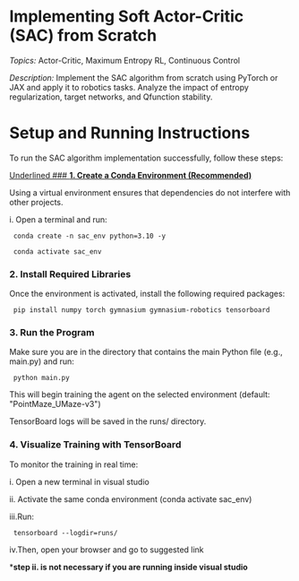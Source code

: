 # **Implementing Soft Actor-Critic (SAC) from Scratch**
*Topics:* Actor-Critic, Maximum Entropy RL, Continuous Control

*Description:* Implement the SAC algorithm from scratch using PyTorch or JAX and apply
it to robotics tasks. Analyze the impact of entropy regularization, target networks, and Qfunction stability.


# **Setup and Running Instructions**
To run the SAC algorithm implementation successfully, follow these steps:

<u>Underlined ### **1. Create a Conda Environment (Recommended)**</u>


  Using a virtual environment ensures that dependencies do not interfere with other projects.
  
  i. Open a terminal and run:
  
     conda create -n sac_env python=3.10 -y
     
     conda activate sac_env

### **2.  Install Required Libraries**

  Once the environment is activated, install the following required packages:
  
     pip install numpy torch gymnasium gymnasium-robotics tensorboard

### **3.  Run the Program**

  Make sure you are in the directory that contains the main Python file (e.g., main.py) and run:
  
     python main.py

  This will begin training the agent on the selected environment (default: "PointMaze_UMaze-v3")
  
  TensorBoard logs will be saved in the runs/ directory.

### **4.  Visualize Training with TensorBoard**

  To monitor the training in real time:
  
  i. Open a new terminal in visual studio
  
  ii. Activate the same conda environment (conda activate sac_env)
  
  iii.Run:
    
     tensorboard --logdir=runs/
   
  iv.Then, open your browser and go to suggested link

***step ii. is not necessary if you are running inside visual studio**




